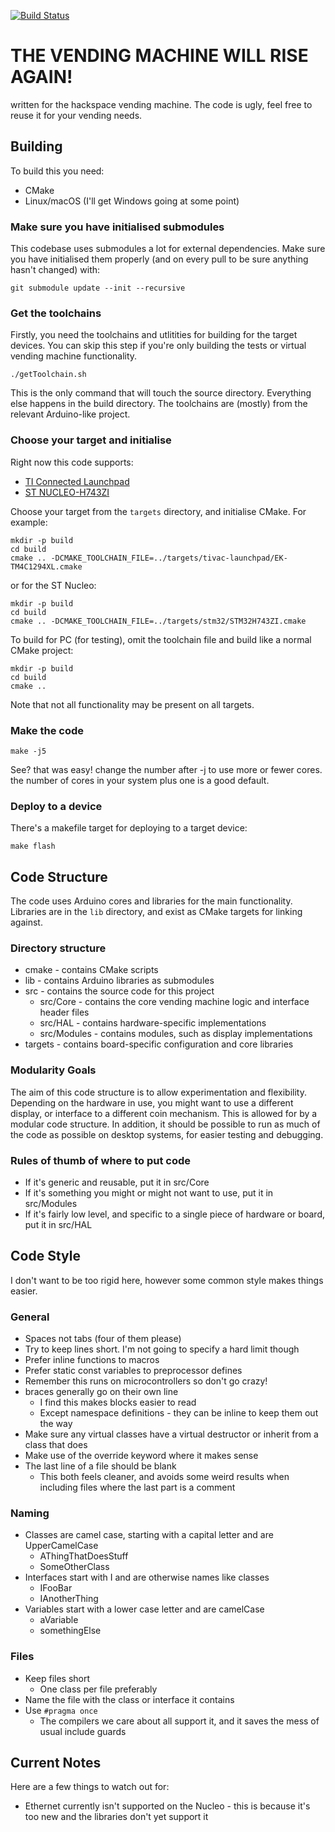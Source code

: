 [![Build Status](https://travis-ci.org/londonhackspace/VendingMachineReborn.svg?branch=v2.0)](https://travis-ci.org/londonhackspace/VendingMachineReborn)

# THE VENDING MACHINE WILL RISE AGAIN!
written for the hackspace vending machine. The code is ugly, feel free to reuse it for your vending needs.

## Building
To build this you need:

* CMake
* Linux/macOS (I'll get Windows going at some point)

### Make sure you have initialised submodules
This codebase uses submodules a lot for external dependencies. Make sure you have initialised them properly (and on every pull to be sure anything hasn't changed) with:

```
git submodule update --init --recursive
```

### Get the toolchains
Firstly, you need the toolchains and utlitities for building for the target devices. You can skip this step if you're only building the tests or virtual vending machine functionality.

```
./getToolchain.sh
```

This is the only command that will touch the source directory. Everything else happens in the build directory. The toolchains are (mostly) from the relevant Arduino-like project.

### Choose your target and initialise
Right now this code supports:

* [TI Connected Launchpad](http://www.ti.com/tool/EK-TM4C1294XL)
* [ST NUCLEO-H743ZI](https://www.st.com/en/evaluation-tools/nucleo-h743zi.html)

Choose your target from the `targets` directory, and initialise CMake. For example:
```
mkdir -p build
cd build
cmake .. -DCMAKE_TOOLCHAIN_FILE=../targets/tivac-launchpad/EK-TM4C1294XL.cmake
```

or for the ST Nucleo:

```
mkdir -p build
cd build
cmake .. -DCMAKE_TOOLCHAIN_FILE=../targets/stm32/STM32H743ZI.cmake
```

To build for PC (for testing), omit the toolchain file and build like a normal CMake project:

```
mkdir -p build
cd build
cmake ..
```

Note that not all functionality may be present on all targets.

### Make the code

```
make -j5
```
See? that was easy! change the number after -j to use more or fewer cores. the number of cores in your system plus one is a good default.

### Deploy to a device

There's a makefile target for deploying to a target device:

```
make flash
```

## Code Structure

The code uses Arduino cores and libraries for the main functionality. Libraries are in the `lib` directory, and exist as CMake targets for linking against.

### Directory structure

* cmake - contains CMake scripts
* lib - contains Arduino libraries as submodules
* src - contains the source code for this project
  * src/Core - contains the core vending machine logic and interface header files
  * src/HAL - contains hardware-specific implementations
  * src/Modules - contains modules, such as display implementations
* targets - contains board-specific configuration and core libraries

### Modularity Goals

The aim of this code structure is to allow experimentation and flexibility. Depending on the hardware in use, you might want to use a different display, or interface to a different coin mechanism. This is allowed for by a modular code structure. In addition, it should be possible to run as much of the code as possible on desktop systems, for easier testing and debugging. 

### Rules of thumb of where to put code

* If it's generic and reusable, put it in src/Core
* If it's something you might or might not want to use, put it in src/Modules
* If it's fairly low level, and specific to a single piece of hardware or board, put it in src/HAL

## Code Style

I don't want to be too rigid here, however some common style makes things easier.

### General

* Spaces not tabs (four of them please)
* Try to keep lines short. I'm not going to specify a hard limit though
* Prefer inline functions to macros
* Prefer static const variables to preprocessor defines
* Remember this runs on microcontrollers so don't go crazy!
* braces generally go on their own line
  * I find this makes blocks easier to read
  * Except namespace definitions - they can be inline to keep them out the way
* Make sure any virtual classes have a virtual destructor or inherit from a class that does
* Make use of the override keyword where it makes sense
* The last line of a file should be blank
  * This both feels cleaner, and avoids some weird results when including files where the last part is a comment

### Naming

* Classes are camel case, starting with a capital letter and are UpperCamelCase
  * AThingThatDoesStuff
  * SomeOtherClass
* Interfaces start with I and are otherwise names like classes
  * IFooBar
  * IAnotherThing
* Variables start with a lower case letter and are camelCase
  * aVariable
  * somethingElse

### Files

* Keep files short
  * One class per file preferably
* Name the file with the class or interface it contains
* Use `#pragma once`
  * The compilers we care about all support it, and it saves the mess of usual include guards


## Current Notes

Here are a few things to watch out for:

* Ethernet currently isn't supported on the Nucleo - this is because it's too new and the libraries don't yet support it

